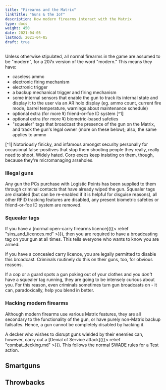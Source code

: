 ```yaml
---
title: "Firearms and the Matrix"
linkTitle: "Guns & the IoT"
description: How modern firearms interact with the Matrix
type: docs
weight: 450
date: 2021-04-05
lastmod: 2021-04-05
draft: true
---
```


Unless otherwise stipulated, all normal firearms in the game are assumed to be "modern", for a 207x version of the word "modern." This means they have:

* caseless ammo
* electronic firing mechanism
* electronic trigger
* a backup mechanical trigger and firing mechanism
* some internal sensors that enable the gun to track its internal state and display it to the user via an AR holo display (eg. ammo count, current fire mode, barrel temperature, warnings about maintenance schedule)
* optional extra (for more ¥) friend-or-foe ID system [^1]
* optional extra (for more ¥) biometric-based safeties
* "squealer" tags that broadcast the presence of the gun on the Matrix, and track the gun's legal owner (more on these below); also, the same applies to ammo

[^1] Notoriously finicky, and infamous amongst security personally for occasional false-positives that stop them shooting people they really, really need to shoot. Widely hated. Corp execs keep insisting on them, though, because they're micromanaging arseholes. 

### Illegal guns

Any gun the PCs purchase with Logistic Points has been supplied to them through criminal contacts that have already wiped the gun. Squealer tags are disabled (but can be re-enabled if it is helpful for disguise reasons), all other RFID tracking features are disabled, any present biometric safeties or friend-or-foe ID system are removed.

### Squealer tags

If you have a [normal open-carry firearms licence]({{< relref "sins_and_licences.md" >}}), then you are required to have a broadcasting tag on your gun at all times. This tells everyone who wants to know you are armed.

If you have a concealed carry licence, you are legally permitted to disable this broadcast. Criminals routinely do this on their guns, too, for obvious reasons. 

If a cop or a guard spots a gun poking out of your clothes and you *don't* have a squealer tag running, they are going to be intensely curious about you. For this reason, even criminals sometimes turn gun broadcasts on - it can, paradoxically, help you blend in better.

### Hacking modern firearms

Although modern firearms use various Matrix features, they are all secondary to the functionality of the gun, or have purely non-Matrix backup failsafes. Hence, a gun cannot be completely disabled by hacking it.

A decker who wishes to disrupt guns wielded by their enemies can, however, carry out a [Denial of Service attack]({{< relref "combat_decking.md" >}}). This follows the normal SWADE rules for a Test action.

## Smartguns



## Throwbacks

